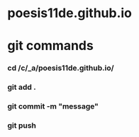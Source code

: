 # poesis11de.github.io

# git commands
### cd /c/_a/poesis11de.github.io/
### git add .
### git commit -m "message"
### git push